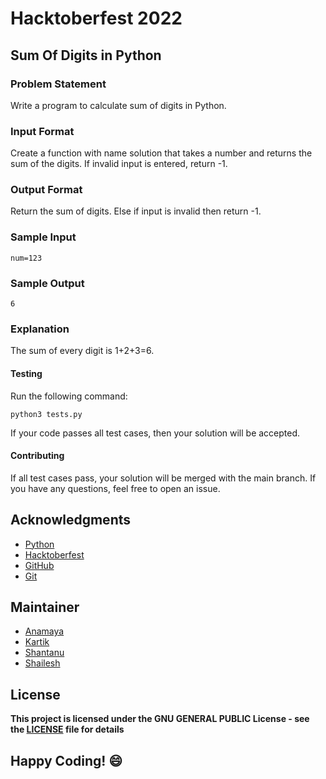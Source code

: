 # Hacktoberfest 2022
## Sum Of Digits in Python

### Problem Statement
Write a program to calculate sum of digits in Python.

### Input Format
Create a function with name solution that takes a number and returns the sum of the digits. If invalid input is entered, return -1.

### Output Format
Return the sum of digits. Else if input is invalid then return -1.

### Sample Input
```
num=123
```

### Sample Output
```
6
```

### Explanation
The sum of every digit is 1+2+3=6.


#### Testing
Run the following command:
```
python3 tests.py
```
If your code passes all test cases, then your solution will be accepted.

#### Contributing
If all test cases pass, your solution will be merged with the main branch. If you have any questions, feel free to open an issue.

## Acknowledgments
- [Python](https://www.python.org/)
- [Hacktoberfest](https://hacktoberfest.digitalocean.com/)
- [GitHub](https://github.com)
- [Git](https://git-scm.com/)

## Maintainer
- [Anamaya](https://www.linkedin.com/in/anamaya1729/)
- [Kartik](https://github.com/kartik007007)
- [Shantanu](https://github.com/neutralWire)
- [Shailesh](https://github.com/ShaileshKumar007)

## License
**This project is licensed under the GNU GENERAL PUBLIC License - see the [LICENSE](../../LICENSE) file for details**

## Happy Coding! :smile:
